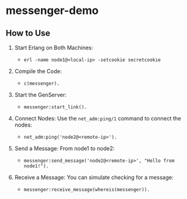 # messenger-demo

## How to Use

1. Start Erlang on Both Machines:

    - `erl -name node1@<local-ip> -setcookie secretcookie`

2. Compile the Code:

    - `c(messenger).`

3. Start the GenServer:

    - `messenger:start_link().`

4. Connect Nodes: Use the `net_adm:ping/1` command to connect the nodes:

    - `net_adm:ping('node2@<remote-ip>').`

5. Send a Message: From node1 to node2:

    - `messenger:send_message('node2@<remote-ip>', "Hello from node1!").`

6. Receive a Message: You can simulate checking for a message:

    - `messenger:receive_message(whereis(messenger)).`

